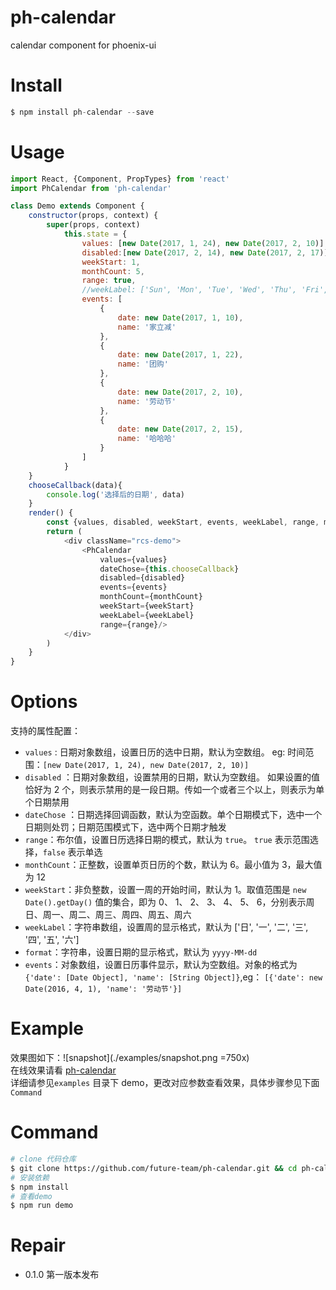 # ph-calendar
calendar component for phoenix-ui

# Install
```javascript
$ npm install ph-calendar --save 
```
# Usage

```javascript
import React, {Component, PropTypes} from 'react'
import PhCalendar from 'ph-calendar'

class Demo extends Component {
    constructor(props, context) {
        super(props, context)
            this.state = {
                values: [new Date(2017, 1, 24), new Date(2017, 2, 10)],
                disabled:[new Date(2017, 2, 14), new Date(2017, 2, 17)],// start end 包括
                weekStart: 1,
                monthCount: 5,
                range: true,
                //weekLabel: ['Sun', 'Mon', 'Tue', 'Wed', 'Thu', 'Fri', 'Sat'],
                events: [
                    {
                        date: new Date(2017, 1, 10),
                        name: '家立减'
                    },
                    {
                        date: new Date(2017, 1, 22),
                        name: '团购'
                    },
                    {
                        date: new Date(2017, 2, 10),
                        name: '劳动节'
                    },
                    {
                        date: new Date(2017, 2, 15),
                        name: '哈哈哈'
                    }
                ]
            }
    }
    chooseCallback(data){
        console.log('选择后的日期', data)
    }
    render() {
        const {values, disabled, weekStart, events, weekLabel, range, monthCount} = this.state
        return (
            <div className="rcs-demo">
                <PhCalendar 
                    values={values}
                    dateChose={this.chooseCallback}
                    disabled={disabled}
                    events={events}
                    monthCount={monthCount}
                    weekStart={weekStart}
                    weekLabel={weekLabel}
                    range={range}/>
            </div>
        )
    }
}
```

# Options

支持的属性配置：
- `values` : 日期对象数组，设置日历的选中日期，默认为空数组。 eg: 时间范围：`[new Date(2017, 1, 24), new Date(2017, 2, 10)]`    
- `disabled` ：日期对象数组，设置禁用的日期，默认为空数组。 如果设置的值恰好为 2 个，则表示禁用的是一段日期。传如一个或者三个以上，则表示为单个日期禁用    
- `dateChose` ：日期选择回调函数，默认为空函数。单个日期模式下，选中一个日期则处罚；日期范围模式下，选中两个日期才触发     
- `range`：布尔值，设置日历选择日期的模式，默认为 `true`。 `true` 表示范围选择，`false` 表示单选
- `monthCount`：正整数，设置单页日历的个数，默认为 6。最小值为 3，最大值为 12
- `weekStart`：非负整数，设置一周的开始时间，默认为 1。取值范围是 `new Date().getDay()` 值的集合，即为 0、 1、 2、 3、 4、 5、 6，分别表示周日、周一、周二、周三、周四、周五、周六
- `weekLabel`：字符串数组，设置周的显示格式，默认为 ['日', '一', '二', '三', '四', '五', '六']
- `format`：字符串，设置日期的显示格式，默认为 `yyyy-MM-dd`
- `events`：对象数组，设置日历事件显示，默认为空数组。对象的格式为 `{'date': [Date Object], 'name': [String Object]}`,eg： `[{'date': new Date(2016, 4, 1), 'name': '劳动节'}]`

# Example
效果图如下：![snapshot](./examples/snapshot.png  =750x)      
在线效果请看 [ph-calendar](https://future-team.github.io/ph-calendar/examples/index.html)       
详细请参见`examples` 目录下 demo，更改对应参数查看效果，具体步骤参见下面 `Command`     

# Command
```bash
# clone 代码仓库
$ git clone https://github.com/future-team/ph-calendar.git && cd ph-calendar
# 安装依赖
$ npm install 
# 查看demo
$ npm run demo 
```
# Repair
- 0.1.0 第一版本发布